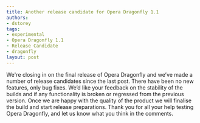 ```yaml
---
title: Another release candidate for Opera Dragonfly 1.1
authors:
- dstorey
tags:
- experimental
- Opera Dragonfly 1.1
- Release Candidate
- dragonfly
layout: post
---
```

<p>We&#39;re closing in on the final release of Opera Dragonfly and we’ve made a number of release candidates since the last post. There have been no new features, only bug fixes. We’d like your feedback on the stability of the builds and if any functionality is broken or regressed from the previous version. Once we are happy with the quality of the product we will finalise the build and start release preparations. Thank you for all your help testing Opera Dragonfly, and let us know what you think in the comments.</p>
